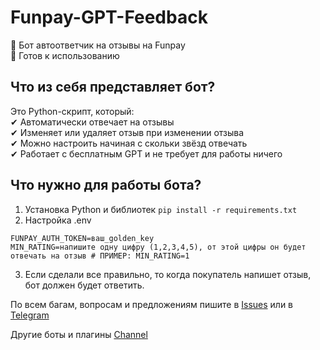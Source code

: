 # Funpay-GPT-Feedback

🔐 Бот автоответчик на отзывы на Funpay   
📌 Готов к использованию

## Что из себя представляет бот?

Это Python-скрипт, который:      
✔ Автоматически отвечает на отзывы     
✔ Изменяет или удаляет отзыв при изменении отзыва  
✔ Можно настроить начиная с скольки звёзд отвечать   
✔ Работает с бесплатным GPT и не требует для работы ничего  

## Что нужно для работы бота?
1. Установка Python и библиотек
```pip install -r requirements.txt```
2. Настройка .env
```
FUNPAY_AUTH_TOKEN=ваш_golden_key
MIN_RATING=напишите одну цифру (1,2,3,4,5), от этой цифры он будет отвечать на отзыв # ПРИМЕР: MIN_RATING=1
```
3. Если сделали все правильно, то когда покупатель напишет отзыв, бот должен будет ответить.

По всем багам, вопросам и предложениям пишите в [Issues](https://github.com/tinechelovec/Funpay-Auto-Steam-Guard/issues) или в [Telegram](https://t.me/tinechelovec)

Другие боты и плагины [Channel](https://t.me/by_thc)
